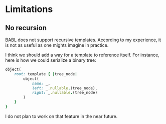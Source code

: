 # Limitations

## No recursion

BABL does not support recursive templates. According to my experience, it is not as useful as one mights imagine in practice.

I think we should add a way for a template to reference itself. For instance, here is how we could serialize a binary tree:

```ruby
object(
    root: template { |tree_node|
        object(
            name: _,
            left: _.nullable.(tree_node),
            right: _.nullable.(tree_node)
        )
    }
}
```

I do not plan to work on that feature in the near future.
